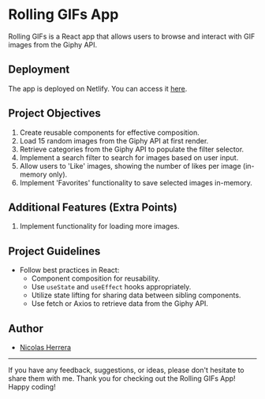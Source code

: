 # Rolling GIFs App

Rolling GIFs is a React app that allows users to browse and interact with GIF images from the Giphy API.

## Deployment

The app is deployed on Netlify. You can access it [here](https://rolling-gifs.netlify.app/).

## Project Objectives

1. Create reusable components for effective composition.
2. Load 15 random images from the Giphy API at first render.
3. Retrieve categories from the Giphy API to populate the filter selector.
4. Implement a search filter to search for images based on user input.
5. Allow users to 'Like' images, showing the number of likes per image (in-memory only).
6. Implement 'Favorites' functionality to save selected images in-memory.

## Additional Features (Extra Points)

1. Implement functionality for loading more images.

## Project Guidelines

- Follow best practices in React:
  - Component composition for reusability.
  - Use `useState` and `useEffect` hooks appropriately.
  - Utilize state lifting for sharing data between sibling components.
  - Use fetch or Axios to retrieve data from the Giphy API.

## Author

- [Nicolas Herrera](https://github.com/herreranicolas)

---

If you have any feedback, suggestions, or ideas, please don't hesitate to share them with me.
Thank you for checking out the Rolling GIFs App!
Happy coding!
